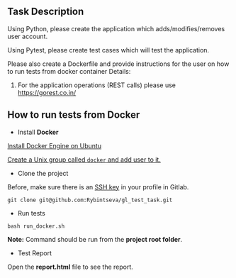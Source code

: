 ## Task Description

Using Python, please create the application which adds/modifies/removes user account.

Using Pytest, please create test cases which will test the application.

Please also create a Dockerfile and provide instructions for the user on how to run tests from docker container
Details:
1. For the application operations (REST calls) please use https://gorest.co.in/


## How to run tests from Docker

* Install **Docker**

[Install Docker Engine on Ubuntu](https://docs.docker.com/engine/install/ubuntu/)

[Create a Unix group called `docker` and add user to it.](https://docs.docker.com/engine/install/linux-postinstall/#manage-docker-as-a-non-root-user)

* Clone the project

Before, make sure there is an [SSH key](https://gitlab.com/profile/keys) in your profile in Gitlab.

`git clone git@github.com:Rybintseva/gl_test_task.git`

* Run tests

`bash run_docker.sh`

**Note:** Command should be run from the **project root folder**.

* Test Report

Open the **report.html** file to see the report.